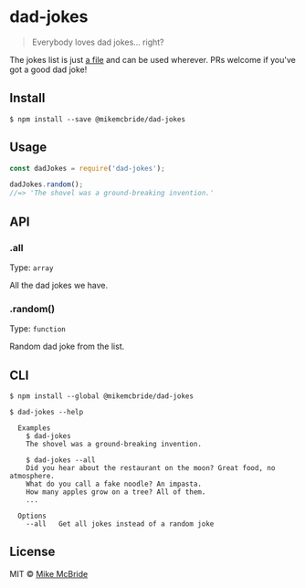 # dad-jokes

> Everybody loves dad jokes... right?

The jokes list is just [a file](jokes.js) and can be used wherever. PRs welcome if you've got a good dad joke!

## Install

```
$ npm install --save @mikemcbride/dad-jokes
```


## Usage

```js
const dadJokes = require('dad-jokes');

dadJokes.random();
//=> 'The shovel was a ground-breaking invention.'
```


## API

### .all

Type: `array`

All the dad jokes we have.

### .random()

Type: `function`

Random dad joke from the list.


## CLI

```
$ npm install --global @mikemcbride/dad-jokes
```

```
$ dad-jokes --help

  Examples
    $ dad-jokes
    The shovel was a ground-breaking invention.

    $ dad-jokes --all
    Did you hear about the restaurant on the moon? Great food, no atmosphere.
    What do you call a fake noodle? An impasta.
    How many apples grow on a tree? All of them.
    ...

  Options
    --all   Get all jokes instead of a random joke
```

## License

MIT © [Mike McBride](https://mikemcbride.dev)
